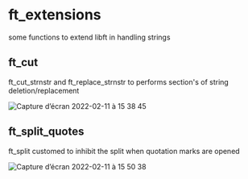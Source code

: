 # ft_extensions
some functions to extend libft in handling strings 

## ft_cut
ft_cut_strnstr and ft_replace_strnstr to performs section's of string deletion/replacement

![Capture d’écran 2022-02-11 à 15 38 45](https://user-images.githubusercontent.com/88250457/153611990-82104886-1ba6-490d-8166-52a2b773b319.png)


## ft_split_quotes
ft_split customed to inhibit the split when quotation marks are opened

![Capture d’écran 2022-02-11 à 15 50 38](https://user-images.githubusercontent.com/88250457/153613532-08fa050c-4490-4a86-9d4b-35bc390f1ac3.png)
